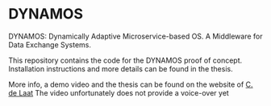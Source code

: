# DYNAMOS

DYNAMOS: Dynamically Adaptive Microservice-based OS. A Middleware for Data Exchange Systems.

This repository contains the code for the DYNAMOS proof of concept. Installation instructions and more details can be found in the thesis.

More info, a demo video and the thesis can be found on the website of [C. de Laat](https://delaat.net/sc/sc23/index.html)
The video unfortunately does not provide a voice-over yet